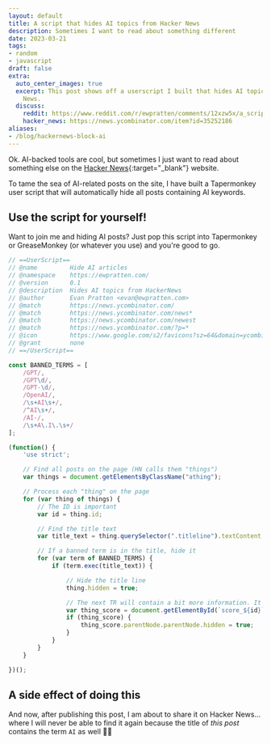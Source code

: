 ```yaml
---
layout: default
title: A script that hides AI topics from Hacker News
description: Sometimes I want to read about something different
date: 2023-03-21
tags:
- random
- javascript
draft: false
extra:
  auto_center_images: true
  excerpt: This post shows off a userscript I built that hides AI topics from Hacker
    News.
  discuss:
    reddit: https://www.reddit.com/r/ewpratten/comments/12xzw5x/a_script_that_hides_ai_topics_from_hacker_news/
    hacker_news: https://news.ycombinator.com/item?id=35252186
aliases:
- /blog/hackernews-block-ai
---
```


Ok. AI-backed tools are cool, but sometimes I just want to read about something else on the [Hacker News](https://news.ycombinator.com/news){:target="_blank"} website.

To tame the sea of AI-related posts on the site, I have built a Tapermonkey user script that will automatically hide all posts containing AI keywords.

## Use the script for yourself!

Want to join me and hiding AI posts? Just pop this script into Tapermonkey or GreaseMonkey (or whatever you use) and you're good to go.

```js
// ==UserScript==
// @name         Hide AI articles
// @namespace    https://ewpratten.com/
// @version      0.1
// @description  Hides AI topics from HackerNews
// @author       Evan Pratten <evan@ewpratten.com>
// @match        https://news.ycombinator.com/
// @match        https://news.ycombinator.com/news*
// @match        https://news.ycombinator.com/newest
// @match        https://news.ycombinator.com/?p=*
// @icon         https://www.google.com/s2/favicons?sz=64&domain=ycombinator.com
// @grant        none
// ==/UserScript==

const BANNED_TERMS = [
    /GPT/,
    /GPT\d/,
    /GPT-\d/,
    /OpenAI/,
    /\s+AI\s+/,
    /^AI\s+/,
    /AI-/,
    /\s+A\.I\.\s+/
];

(function() {
    'use strict';

    // Find all posts on the page (HN calls them "things")
    var things = document.getElementsByClassName("athing");

    // Process each "thing" on the page
    for (var thing of things) {
        // The ID is important
        var id = thing.id;

        // Find the title text
        var title_text = thing.querySelector(".titleline").textContent;

        // If a banned term is in the title, hide it
        for (var term of BANNED_TERMS) {
            if (term.exec(title_text)) {

                // Hide the title line
                thing.hidden = true;

                // The next TR will contain a bit more information. It can be found via the thing ID
                var thing_score = document.getElementById(`score_${id}`);
                if (thing_score) {
                    thing_score.parentNode.parentNode.hidden = true;
                }
            }
        }
    }

})();
```

## A side effect of doing this

And now, after publishing this post, I am about to share it on Hacker News... where I will never be able to find it again because the title of *this post* contains the term `AI` as well 🤦‍♂️

